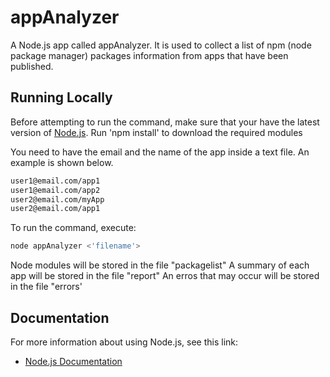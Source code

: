 # appAnalyzer


A Node.js app called appAnalyzer. It is used to collect a list of npm (node package manager) packages information from apps that have been published.

## Running Locally

Before attempting to run the command, make sure that your have the latest version of [Node.js](http://nodejs.org/). Run 'npm install' to download the required modules


You need to have the email and the name of the app inside a text file. An example is shown below.

```sh
user1@email.com/app1
user1@email.com/app2
user2@email.com/myApp
user2@email.com/app1
```

To run the command, execute: 

```sh
node appAnalyzer <'filename'>
```

Node modules will be stored in the file "packagelist"
A summary of each app will be stored in the file "report"
An erros that may occur will be stored in the file "errors'

## Documentation

For more information about using Node.js, see this link:

- [Node.js Documentation](https://nodejs.org/api/)

